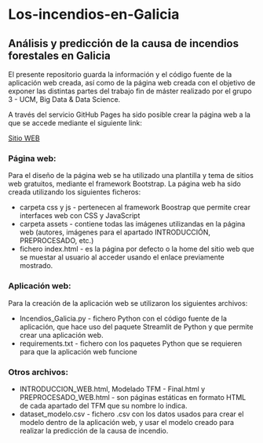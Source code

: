 # Los-incendios-en-Galicia
## Análisis y predicción de la causa de incendios forestales en Galicia

El presente repositorio guarda la información y el código fuente de la aplicación web creada, así como de la página web creada con el objetivo de exponer las distintas partes del trabajo fin de máster realizado por el grupo 3 - UCM, Big Data & Data Science.

A través del servicio GitHub Pages ha sido posible crear la página web a la que se accede mediante el siguiente link:

<a href="https://lenamorianu.github.io/Los-incendios-en-Galicia/target=" target="_blank"> Sitio WEB  </a>

### Página web:

Para el diseño de la página web se ha utilizado una plantilla y tema de sitios web gratuitos, mediante el framework Bootstrap.
La página web ha sido creada utilizando los siguientes ficheros:

- carpeta css y js - pertenecen al framework Boostrap que permite crear interfaces web con CSS y JavaScript
- carpeta assets - contiene todas las imágenes utilizandas en la página web (autores, imágenes para el apartado INTRODUCCIÓN, PREPROCESADO, etc.)
- fichero index.html - es la página por defecto o la home del sitio web que se muestar al usuario al acceder usando el enlace previamente mostrado.


### Aplicación web:

Para la creación de la aplicación web se utilizaron los siguientes archivos:

- Incendios_Galicia.py - fichero Python con el código fuente de la aplicación, que hace uso del paquete Streamlit de Python y que permite crear una aplicación web.
- requirements.txt - fichero con los paquetes Python que se requieren para que la aplicación web funcione


### Otros archivos:

- INTRODUCCION_WEB.html, Modelado TFM - Final.html y PREPROCESADO_WEB.html - son páginas estáticas en formato HTML de cada apartado del TFM que su nombre lo indica.
- dataset_modelo.csv - fichero .csv con los datos usados para crear el modelo dentro de la aplicación web, y usar el modelo creado para realizar la predicción de la causa de incendio.


